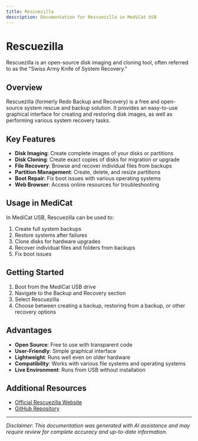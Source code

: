 ```yaml
---
title: Rescuezilla
description: Documentation for Rescuezilla in MediCat USB
---
```


# Rescuezilla

Rescuezilla is an open-source disk imaging and cloning tool, often referred to as the "Swiss Army Knife of System Recovery."

## Overview

Rescuezilla (formerly Redo Backup and Recovery) is a free and open-source system rescue and backup solution. It provides an easy-to-use graphical interface for creating and restoring disk images, as well as performing various system recovery tasks.

## Key Features

- **Disk Imaging**: Create complete images of your disks or partitions
- **Disk Cloning**: Create exact copies of disks for migration or upgrade
- **File Recovery**: Browse and recover individual files from backups
- **Partition Management**: Create, delete, and resize partitions
- **Boot Repair**: Fix boot issues with various operating systems
- **Web Browser**: Access online resources for troubleshooting

## Usage in MediCat

In MediCat USB, Rescuezilla can be used to:

1. Create full system backups
2. Restore systems after failures
3. Clone disks for hardware upgrades
4. Recover individual files and folders from backups
5. Fix boot issues

## Getting Started

1. Boot from the MediCat USB drive
2. Navigate to the Backup and Recovery section
3. Select Rescuezilla
4. Choose between creating a backup, restoring from a backup, or other recovery options

## Advantages

- **Open Source**: Free to use with transparent code
- **User-Friendly**: Simple graphical interface
- **Lightweight**: Runs well even on older hardware
- **Compatibility**: Works with various file systems and operating systems
- **Live Environment**: Runs from USB without installation

## Additional Resources

- [Official Rescuezilla Website](https://rescuezilla.com/features)
- [GitHub Repository](https://github.com/rescuezilla/rescuezilla)

---

*Disclaimer: This documentation was generated with AI assistance and may require review for complete accuracy and up-to-date information.*

